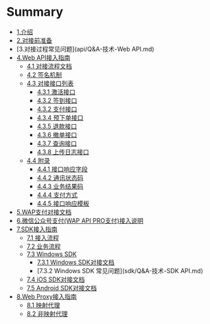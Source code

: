 # Summary
* [1.介绍](README.md)
* [2.对接前准备](business.md)
* [3.对接过程常见问题](api/Q&A-技术-Web API.md)
* [4.Web API接入指南](api/README.md)
    * [4.1 对接流程文档](api/apiflow.md)
    * [4.2 签名机制](api/sign.md)
    * [4.3 对接接口列表]()
       * [4.3.1 激活接口](api/interface/activate.md)
       * [4.3.2 签到接口](api/interface/checkin.md)
       * [4.3.2 支付接口](api/interface/pay.md)
       * [4.3.4 预下单接口](api/interface/precreate.md)
       * [4.3.5 退款接口](api/interface/refund.md)
       * [4.3.6 撤单接口](api/interface/revoke&cancel.md)
       * [4.3.7 查询接口](api/interface/query.md)
       * [4.3.8 上传日志接口](api/interface/uploadLog.md)
    * [4.4 附录]() 
       * [4.4.1 接口响应字段](api/annex/responseParams.md)
       * [4.4.2 通讯状态码](api/annex/responseCode.md)
       * [4.4.3 业务结果码](api/annex/resultCode.md)
       * [4.4.4 支付方式](api/annex/payway.md)
       * [4.4.5 接口响应模板](api/annex/responseExample.md)
* [5.WAP支付对接文档](api/wap.md)     
* [6.微信公众号支付(WAP API PRO支付)接入说明](api/wap2.md)
* [7.SDK接入指南](sdk/README.md)
    * [7.1 接入流程](sdk/flow.md)
    * [7.2 业务流程](sdk/business.md)
    * [7.3 Windows SDK]()
       * [7.3.1 Windows SDK对接文档](sdk/windows.md)
       * [7.3.2 Windows SDK 常见问题](sdk/Q&A-技术-SDK API.md)
    * [7.4 iOS SDK对接文档](sdk/ios.md)
    * [7.5 Android SDK对接文档](sdk/android.md)  
* [8.Web Proxy接入指南](proxy/README.md)
    * [8.1 映射代理](proxy/webproxy-auto.md)
    * [8.2 非映射代理](proxy/webproxy.md)
    
    
   

